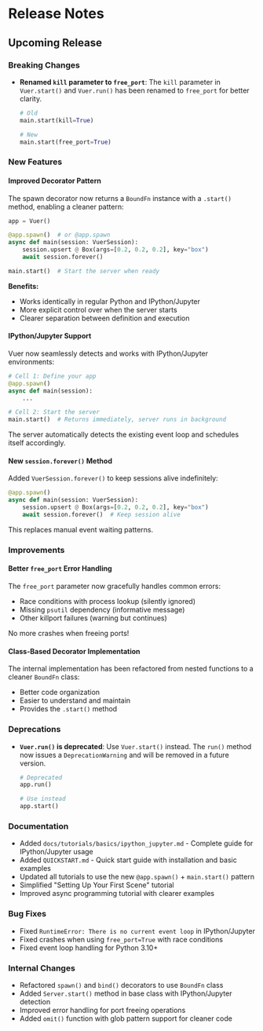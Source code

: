 # Release Notes

## Upcoming Release

### Breaking Changes

- **Renamed `kill` parameter to `free_port`**: The `kill` parameter in `Vuer.start()` and `Vuer.run()` has been renamed to `free_port` for better clarity.
  ```python
  # Old
  main.start(kill=True)

  # New
  main.start(free_port=True)
  ```

### New Features

#### Improved Decorator Pattern

The spawn decorator now returns a `BoundFn` instance with a `.start()` method, enabling a cleaner pattern:

```python
app = Vuer()

@app.spawn()  # or @app.spawn
async def main(session: VuerSession):
    session.upsert @ Box(args=[0.2, 0.2, 0.2], key="box")
    await session.forever()

main.start()  # Start the server when ready
```

**Benefits:**
- Works identically in regular Python and IPython/Jupyter
- More explicit control over when the server starts
- Clearer separation between definition and execution

#### IPython/Jupyter Support

Vuer now seamlessly detects and works with IPython/Jupyter environments:

```python
# Cell 1: Define your app
@app.spawn()
async def main(session):
    ...

# Cell 2: Start the server
main.start()  # Returns immediately, server runs in background
```

The server automatically detects the existing event loop and schedules itself accordingly.

#### New `session.forever()` Method

Added `VuerSession.forever()` to keep sessions alive indefinitely:

```python
@app.spawn()
async def main(session: VuerSession):
    session.upsert @ Box(args=[0.2, 0.2, 0.2], key="box")
    await session.forever()  # Keep session alive
```

This replaces manual event waiting patterns.

### Improvements

#### Better `free_port` Error Handling

The `free_port` parameter now gracefully handles common errors:
- Race conditions with process lookup (silently ignored)
- Missing `psutil` dependency (informative message)
- Other killport failures (warning but continues)

No more crashes when freeing ports!

#### Class-Based Decorator Implementation

The internal implementation has been refactored from nested functions to a cleaner `BoundFn` class:
- Better code organization
- Easier to understand and maintain
- Provides the `.start()` method

### Deprecations

- **`Vuer.run()` is deprecated**: Use `Vuer.start()` instead. The `run()` method now issues a `DeprecationWarning` and will be removed in a future version.
  ```python
  # Deprecated
  app.run()

  # Use instead
  app.start()
  ```

### Documentation

- Added `docs/tutorials/basics/ipython_jupyter.md` - Complete guide for IPython/Jupyter usage
- Added `QUICKSTART.md` - Quick start guide with installation and basic examples
- Updated all tutorials to use the new `@app.spawn()` + `main.start()` pattern
- Simplified "Setting Up Your First Scene" tutorial
- Improved async programming tutorial with clearer examples

### Bug Fixes

- Fixed `RuntimeError: There is no current event loop` in IPython/Jupyter
- Fixed crashes when using `free_port=True` with race conditions
- Fixed event loop handling for Python 3.10+

### Internal Changes

- Refactored `spawn()` and `bind()` decorators to use `BoundFn` class
- Added `Server.start()` method in base class with IPython/Jupyter detection
- Improved error handling for port freeing operations
- Added `omit()` function with glob pattern support for cleaner code
